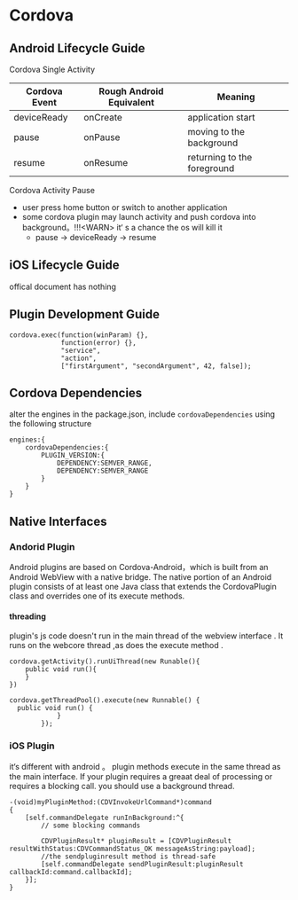 # Cordova 

## Android Lifecycle Guide

Cordova Single Activity

Cordova Event|Rough Android Equivalent|Meaning|
------|-----|-----|
deviceReady|onCreate|application start|
pause|onPause| moving to the background|
resume|onResume|returning to the foreground|

Cordova Activity Pause

- user press home button or switch to another application
- some cordova plugin may launch activity and push cordova into background。!!!\<WARN\> it‘ s a chance the os will kill it 
	- pause -> deviceReady -> resume


## iOS Lifecycle Guide 

offical document has nothing 


## Plugin Development Guide

```
cordova.exec(function(winParam) {},
             function(error) {},
             "service",
             "action",
             ["firstArgument", "secondArgument", 42, false]);
```

## Cordova Dependencies

alter the engines in the package.json, include ```cordovaDependencies``` using the following structure 

```
engines:{
	cordovaDependencies:{
		PLUGIN_VERSION:{
			DEPENDENCY:SEMVER_RANGE,
			DEPENDENCY:SEMVER_RANGE
		}
	}
}
```



## Native Interfaces

### Andorid Plugin

Android plugins are based on Cordova-Android，which is built from an Android WebView with a native bridge. The native portion of an Android plugin consists of at least one Java class that extends the CordovaPlugin class and overrides one of its execute methods.

#### threading 

plugin's js code doesn't run in the main thread of the webview interface . It runs on the webcore thread ,as does the execute method . 


```
cordova.getActivity().runUiThread(new Runable(){
	public void run(){
	}
})

```

```
cordova.getThreadPool().execute(new Runnable() {
  public void run() {
            }
        });
```

### iOS Plugin


it‘s different with android 。 plugin methods execute in the same thread as the main interface. If your plugin requires a greaat deal of processing or requires a blocking call. you should use a background thread.

```
-(void)myPluginMethod:(CDVInvokeUrlCommand*)command
{
	[self.commandDelegate runInBackground:^{
		// some blocking commands
		
		CDVPluginResult* pluginResult = [CDVPluginResult resultWithStatus:CDVCommandStatus_OK messageAsString:payload];
		//the sendpluginresult method is thread-safe
		[self.commandDelegate sendPluginResult:pluginResult callbackId:command.callbackId];
	}];
}
```